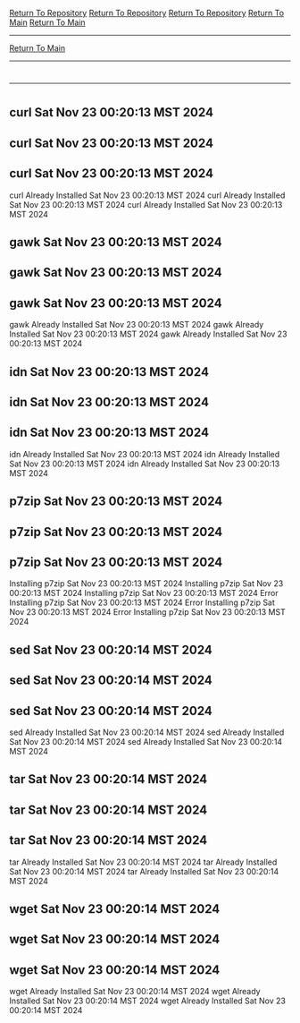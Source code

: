 [Return To Repository](https://github.com/DigitalWarrior/piholeparser/)
[Return To Repository](https://github.com/DigitalWarrior/piholeparser/)
[Return To Repository](https://github.com/DigitalWarrior/piholeparser/)
[Return To Main](https://github.com/DigitalWarrior/piholeparser/blob/master/RecentRunLogs/Mainlog.md)
[Return To Main](https://github.com/DigitalWarrior/piholeparser/blob/master/RecentRunLogs/Mainlog.md)
____________________________________
[Return To Main](https://github.com/DigitalWarrior/piholeparser/blob/master/RecentRunLogs/Mainlog.md)
____________________________________
# 
____________________________________
# 
# 
## curl Sat Nov 23 00:20:13 MST 2024
## curl Sat Nov 23 00:20:13 MST 2024
## curl Sat Nov 23 00:20:13 MST 2024
curl Already Installed Sat Nov 23 00:20:13 MST 2024
curl Already Installed Sat Nov 23 00:20:13 MST 2024
curl Already Installed Sat Nov 23 00:20:13 MST 2024
## gawk Sat Nov 23 00:20:13 MST 2024
## gawk Sat Nov 23 00:20:13 MST 2024
## gawk Sat Nov 23 00:20:13 MST 2024
gawk Already Installed Sat Nov 23 00:20:13 MST 2024
gawk Already Installed Sat Nov 23 00:20:13 MST 2024
gawk Already Installed Sat Nov 23 00:20:13 MST 2024
## idn Sat Nov 23 00:20:13 MST 2024
## idn Sat Nov 23 00:20:13 MST 2024
## idn Sat Nov 23 00:20:13 MST 2024
idn Already Installed Sat Nov 23 00:20:13 MST 2024
idn Already Installed Sat Nov 23 00:20:13 MST 2024
idn Already Installed Sat Nov 23 00:20:13 MST 2024
## p7zip Sat Nov 23 00:20:13 MST 2024
## p7zip Sat Nov 23 00:20:13 MST 2024
## p7zip Sat Nov 23 00:20:13 MST 2024
Installing p7zip Sat Nov 23 00:20:13 MST 2024
Installing p7zip Sat Nov 23 00:20:13 MST 2024
Installing p7zip Sat Nov 23 00:20:13 MST 2024
Error Installing p7zip Sat Nov 23 00:20:13 MST 2024
Error Installing p7zip Sat Nov 23 00:20:13 MST 2024
Error Installing p7zip Sat Nov 23 00:20:13 MST 2024
## sed Sat Nov 23 00:20:14 MST 2024
## sed Sat Nov 23 00:20:14 MST 2024
## sed Sat Nov 23 00:20:14 MST 2024
sed Already Installed Sat Nov 23 00:20:14 MST 2024
sed Already Installed Sat Nov 23 00:20:14 MST 2024
sed Already Installed Sat Nov 23 00:20:14 MST 2024
## tar Sat Nov 23 00:20:14 MST 2024
## tar Sat Nov 23 00:20:14 MST 2024
## tar Sat Nov 23 00:20:14 MST 2024
tar Already Installed Sat Nov 23 00:20:14 MST 2024
tar Already Installed Sat Nov 23 00:20:14 MST 2024
tar Already Installed Sat Nov 23 00:20:14 MST 2024
## wget Sat Nov 23 00:20:14 MST 2024
## wget Sat Nov 23 00:20:14 MST 2024
## wget Sat Nov 23 00:20:14 MST 2024
wget Already Installed Sat Nov 23 00:20:14 MST 2024
wget Already Installed Sat Nov 23 00:20:14 MST 2024
wget Already Installed Sat Nov 23 00:20:14 MST 2024

